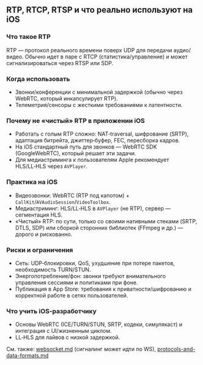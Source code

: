 ## RTP, RTCP, RTSP и что реально используют на iOS

### Что такое RTP
RTP — протокол реального времени поверх UDP для передачи аудио/видео. Обычно идет в паре с RTCP (статистика/управление) и может сигнализироваться через RTSP или SDP.

### Когда использовать
- Звонки/конференции с минимальной задержкой (обычно через WebRTC, который инкапсулирует RTP).
- Телеметрия/сенсоры с жесткими требованиями к латентности.

### Почему не «чистый» RTP в приложении iOS
- Работать с голым RTP сложно: NAT‑traversal, шифрование (SRTP), адаптация битрейта, джиттер‑буфер, FEC, пересборка кадров.
- На iOS стандартный путь для звонков — WebRTC SDK (GoogleWebRTC), который решает эти задачи.
- Для медиастриминга к пользователям Apple рекомендует HLS/LL‑HLS через `AVPlayer`.

### Практика на iOS
- Видеозвонки: WebRTC (RTP под капотом) + `CallKit`/`AVAudioSession`/`VideoToolbox`.
- Медиастриминг: HLS/LL‑HLS в `AVPlayer` (не RTP), сервер — сегментация HLS.
- «Чистый» RTP: по сути, только со своими нативными стеками (SRTP, DTLS, SDP) или сборкой сторонних библиотек (FFmpeg и др.) — дорого и рискованно.

### Риски и ограничения
- Сеть: UDP‑блокировки, QoS, ухудшение при потере пакетов, необходимость TURN/STUN.
- Энергопотребление/фон: звонки требуют внимательного управления сессиями и политиками при фоне.
- Публикация в App Store: требования к приватности/шифрованию и корректной работе в сетях пользователей.

### Что учить iOS‑разработчику
- Основы WebRTC (ICE/TURN/STUN, SRTP, кодеки, симулякаст) и интеграция с UI/жизненным циклом.
- LL‑HLS для лайвов с низкой задержкой.

См. также: [websocket.md](websocket.md) (сигналинг может идти по WS), [protocols-and-data-formats.md](protocols-and-data-formats.md)


